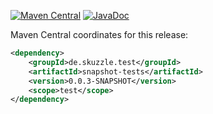 [![Maven Central](https://img.shields.io/static/v1?label=MavenCentral&message=0.0.3-SNAPSHOT&color=blue)](https://search.maven.org/artifact/de.skuzzle.test/snapshot-tests/0.0.3-SNAPSHOT/jar) [![JavaDoc](https://img.shields.io/static/v1?label=JavaDoc&message=0.0.3-SNAPSHOT&color=orange)](http://www.javadoc.io/doc/de.skuzzle.test/snapshot-tests/0.0.3-SNAPSHOT)



Maven Central coordinates for this release:

```xml
<dependency>
    <groupId>de.skuzzle.test</groupId>
    <artifactId>snapshot-tests</artifactId>
    <version>0.0.3-SNAPSHOT</version>
    <scope>test</scope>
</dependency>
```